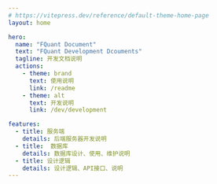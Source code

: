 ```yaml
---
# https://vitepress.dev/reference/default-theme-home-page
layout: home

hero:
  name: "FQuant Document"
  text: "FQuant Development Dcouments"
  tagline: 开发文档说明
  actions:
    - theme: brand
      text: 使用说明
      link: /readme
    - theme: alt
      text: 开发说明
      link: /dev/development

features:
  - title: 服务端
    details: 后端服务器开发说明
  - title:  数据库
    details: 数据库设计、使用、维护说明
  - title: 设计逻辑
    details: 设计逻辑、API接口、说明
---
```


